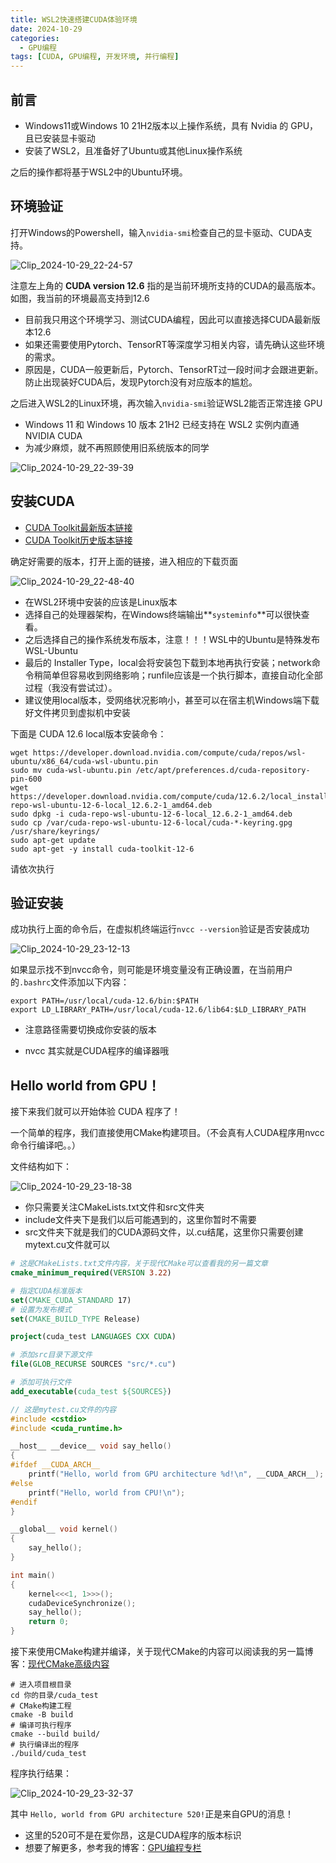 ```yaml
---
title: WSL2快速搭建CUDA体验环境
date: 2024-10-29
categories: 
  - GPU编程
tags: [CUDA, GPU编程, 开发环境, 并行编程]
---
```


## 前言

- Windows11或Windows 10 21H2版本以上操作系统，具有 Nvidia 的 GPU，且已安装显卡驱动
- 安装了WSL2，且准备好了Ubuntu或其他Linux操作系统

之后的操作都将基于WSL2中的Ubuntu环境。

## 环境验证

打开Windows的Powershell，输入`nvidia-smi`检查自己的显卡驱动、CUDA支持。

![Clip_2024-10-29_22-24-57](急速搭建CUDA体验环境/Clip_2024-10-29_22-24-57.png)

注意左上角的 **CUDA version 12.6** 指的是当前环境所支持的CUDA的最高版本。如图，我当前的环境最高支持到12.6

- 目前我只用这个环境学习、测试CUDA编程，因此可以直接选择CUDA最新版本12.6
- 如果还需要使用Pytorch、TensorRT等深度学习相关内容，请先确认这些环境的需求。
- 原因是，CUDA一般更新后，Pytorch、TensorRT过一段时间才会跟进更新。防止出现装好CUDA后，发现Pytorch没有对应版本的尴尬。

之后进入WSL2的Linux环境，再次输入`nvidia-smi`验证WSL2能否正常连接 GPU

- Windows 11 和 Windows 10 版本 21H2 已经支持在 WSL2 实例内直通 NVIDIA CUDA 
- 为减少麻烦，就不再照顾使用旧系统版本的同学

![Clip_2024-10-29_22-39-39](急速搭建CUDA体验环境/Clip_2024-10-29_22-39-39.png)

## 安装CUDA

- [CUDA Toolkit最新版本链接](https://developer.nvidia.com/cuda-downloads)
- [CUDA Toolkit历史版本链接](https://developer.nvidia.com/cuda-toolkit-archive)

确定好需要的版本，打开上面的链接，进入相应的下载页面

![Clip_2024-10-29_22-48-40](急速搭建CUDA体验环境/Clip_2024-10-29_22-48-40.png)

- 在WSL2环境中安装的应该是Linux版本
- 选择自己的处理器架构，在Windows终端输出**`systeminfo`**可以很快查看。
- 之后选择自己的操作系统发布版本，注意！！！WSL中的Ubuntu是特殊发布WSL-Ubuntu
- 最后的 Installer Type，local会将安装包下载到本地再执行安装；network命令稍简单但容易收到网络影响；runfile应该是一个执行脚本，直接自动化全部过程（我没有尝试过）。
- 建议使用local版本，受网络状况影响小，甚至可以在宿主机Windows端下载好文件拷贝到虚拟机中安装

下面是 CUDA 12.6 local版本安装命令：

```shell
wget https://developer.download.nvidia.com/compute/cuda/repos/wsl-ubuntu/x86_64/cuda-wsl-ubuntu.pin
sudo mv cuda-wsl-ubuntu.pin /etc/apt/preferences.d/cuda-repository-pin-600
wget https://developer.download.nvidia.com/compute/cuda/12.6.2/local_installers/cuda-repo-wsl-ubuntu-12-6-local_12.6.2-1_amd64.deb
sudo dpkg -i cuda-repo-wsl-ubuntu-12-6-local_12.6.2-1_amd64.deb
sudo cp /var/cuda-repo-wsl-ubuntu-12-6-local/cuda-*-keyring.gpg /usr/share/keyrings/
sudo apt-get update
sudo apt-get -y install cuda-toolkit-12-6
```

请依次执行

## 验证安装

成功执行上面的命令后，在虚拟机终端运行`nvcc --version`验证是否安装成功

![Clip_2024-10-29_23-12-13](急速搭建CUDA体验环境/Clip_2024-10-29_23-12-13.png)

如果显示找不到nvcc命令，则可能是环境变量没有正确设置，在当前用户的`.bashrc`文件添加以下内容：

```shell
export PATH=/usr/local/cuda-12.6/bin:$PATH
export LD_LIBRARY_PATH=/usr/local/cuda-12.6/lib64:$LD_LIBRARY_PATH
```

- 注意路径需要切换成你安装的版本

- nvcc 其实就是CUDA程序的编译器哦

## Hello world from GPU！

接下来我们就可以开始体验 CUDA 程序了！

一个简单的程序，我们直接使用CMake构建项目。（不会真有人CUDA程序用nvcc命令行编译吧。。）

文件结构如下：

![Clip_2024-10-29_23-18-38](急速搭建CUDA体验环境/Clip_2024-10-29_23-18-38.png)

- 你只需要关注CMakeLists.txt文件和src文件夹
- include文件夹下是我们以后可能遇到的，这里你暂时不需要
- src文件夹下就是我们的CUDA源码文件，以.cu结尾，这里你只需要创建mytext.cu文件就可以

```cmake
# 这是CMakeLists.txt文件内容，关于现代CMake可以查看我的另一篇文章
cmake_minimum_required(VERSION 3.22)

# 指定CUDA标准版本
set(CMAKE_CUDA_STANDARD 17)
# 设置为发布模式
set(CMAKE_BUILD_TYPE Release)

project(cuda_test LANGUAGES CXX CUDA)

# 添加src目录下源文件
file(GLOB_RECURSE SOURCES "src/*.cu")

# 添加可执行文件
add_executable(cuda_test ${SOURCES})
```

```cpp
// 这是mytest.cu文件的内容
#include <cstdio>
#include <cuda_runtime.h>

__host__ __device__ void say_hello()
{
#ifdef __CUDA_ARCH__
    printf("Hello, world from GPU architecture %d!\n", __CUDA_ARCH__);
#else
    printf("Hello, world from CPU!\n");
#endif
}

__global__ void kernel()
{
    say_hello();
}

int main()
{
    kernel<<<1, 1>>>();
    cudaDeviceSynchronize();
    say_hello();
    return 0;
}
```

接下来使用CMake构建并编译，关于现代CMake的内容可以阅读我的另一篇博客：[现代CMake高级内容](https://blog.csdn.net/lurenze/article/details/143109755)

```shell
# 进入项目根目录
cd 你的目录/cuda_test
# CMake构建工程
cmake -B build
# 编译可执行程序
cmake --build build/
# 执行编译出的程序
./build/cuda_test
```

程序执行结果：

![Clip_2024-10-29_23-32-37](急速搭建CUDA体验环境/Clip_2024-10-29_23-32-37.png)

其中 `Hello, world from GPU architecture 520!`正是来自GPU的消息！

- 这里的520可不是在爱你昂，这是CUDA程序的版本标识
- 想要了解更多，参考我的博客：[GPU编程专栏](https://blog.csdn.net/lurenze/category_12818209.html)

